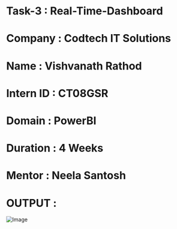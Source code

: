 # Task-3 : Real-Time-Dashboard
# Company : Codtech IT Solutions
# Name : Vishvanath Rathod
# Intern ID : CT08GSR
# Domain : PowerBI
# Duration : 4 Weeks
# Mentor : Neela Santosh

# OUTPUT :

![Image](https://github.com/user-attachments/assets/94f7fb82-8989-4a46-ae46-0924aba94f15)



